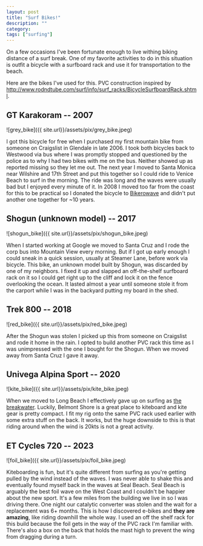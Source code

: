 ```yaml
---
layout: post
title: "Surf Bikes!"
description: ""
category:
tags: ["surfing"]
---
```


On a few occasions I've been fortunate enough to live withing biking distance of a surf break. One of my favorite activities to do in this situation is outfit a bicycle with a surfboard rack and use it for transportation to the beach.

Here are the bikes I've used for this. PVC construction inspired by <http://www.rodndtube.com/surf/info/surf_racks/BicycleSurfboardRack.shtml>.

## GT Karakoram -- 2007

![grey_bike]({{ site.url}}/assets/pix/grey_bike.jpeg)

I got this bicycle for free when I purchased my first mountain bike from someone on Craigslist in Glendale in late 2006. I took both bicycles back to Westwood via bus where I was promptly stopped and questioned by the police as to why I had two bikes with me on the bus. Neither showed up as reported missing so they let me out. The next year I moved to Santa Monica near Wilshire and 17th Street and put this together so I could ride to Venice Beach to surf in the morning. The ride was long
and the waves were usually bad but I enjoyed every minute of it. In 2008 I moved too far from the coast for this to be practical so I donated the bicycle to [Bikerowave](https://bikerowave.org/) and didn't put another one together for ~10 years.

<!--more-->

## Shogun (unknown model) -- 2017

![shogun_bike]({{ site.url}}/assets/pix/shogun_bike.jpeg)

When I started working at Google we moved to Santa Cruz and I rode the corp bus into Mountain View every morning. But if I got up early enough I could sneak in a quick session, usually at Steamer Lane, before work via bicycle. This bike, an unknown model built by Shogun, was discarded by one of my neighbors. I fixed it up and slapped an off-the-shelf surfboard rack on it so I could get right up to the cliff and lock it on the fence overlooking the ocean. It lasted almost a year until someone stole it from the carport while I was in the backyard putting my board in the shed.

## Trek 800 -- 2018

![red_bike]({{ site.url}}/assets/pix/red_bike.jpeg)

After the Shogun was stolen I picked up this from someone on Craigslist and rode it home in the rain. I opted to build another PVC rack this time as I was unimpressed with the one I bought for the Shogun. When we moved away from Santa Cruz I gave it away.

## Univega Alpina Sport -- 2020

![kite_bike]({{ site.url}}/assets/pix/kite_bike.jpeg)

When we moved to Long Beach I effectively gave up on surfing as [the breakwater](https://www.latimes.com/california/story/2019-12-18/long-beach-breakwater-wont-be-removed). Luckily, Belmont Shore is a great place to kiteboard and kite gear is pretty compact. I fit my rig onto the same PVC rack used earlier with some extra stuff on the back. It works, but the huge downside to this is that riding around when the wind is 20kts is not a great activity.

## ET Cycles 720 -- 2023

![foil_bike]({{ site.url}}/assets/pix/foil_bike.jpeg)

Kiteboarding is fun, but it's quite different from surfing as you're getting pulled by the wind instead of the waves. I was never able to shake this and eventually found myself back in the waves at Seal Beach. Seal Beach is arguably the best foil wave on the West Coast and I couldn't be happier about the new sport. It's a few miles from the building we live in so I was driving there. One night our catalytic converter was stolen and the wait for a replacement was 6+ months. This is how I discovered e-bikes and **they are amazing**, like riding downhill the whole way. I used an off the shelf rack for this build because the foil gets in the way of the PVC rack I'm familiar with. There's also a box on the back that holds the mast high to prevent the wing from dragging during a turn.













